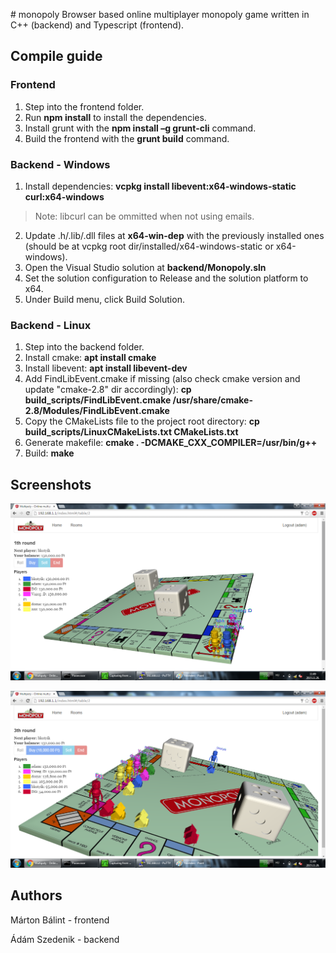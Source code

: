 ﻿﻿# monopoly
Browser based online multiplayer monopoly game written in C++ (backend) and Typescript (frontend).

## Compile guide
### Frontend
1. Step into the frontend folder.
2. Run **npm  install** to install the dependencies.
3. Install grunt with the **npm install –g grunt-cli** command.
4. Build the frontend with the **grunt build** command.
### Backend - Windows
1. Install dependencies: **vcpkg install libevent:x64-windows-static curl:x64-windows**
 > Note: libcurl can be ommitted when not using emails.
2. Update .h/.lib/.dll files at **x64-win-dep** with the previously installed ones (should be at vcpkg root dir/installed/x64-windows-static or x64-windows).
3. Open the Visual Studio solution at **backend/Monopoly.sln**
4. Set the solution configuration to Release and the solution platform to x64.
5. Under Build menu, click Build Solution.
### Backend - Linux
1. Step into the backend folder.
2. Install cmake: **apt install cmake**
3. Install libevent: **apt install libevent-dev**
4. Add FindLibEvent.cmake if missing (also check cmake version and update "cmake-2.8" dir accordingly): **cp build_scripts/FindLibEvent.cmake /usr/share/cmake-2.8/Modules/FindLibEvent.cmake**
5. Copy the CMakeLists file to the project root directory: **cp build_scripts/LinuxCMakeLists.txt CMakeLists.txt**
6. Generate makefile: **cmake . -DCMAKE_CXX_COMPILER=/usr/bin/g++**
7. Build: **make**


## Screenshots
![table demo image](doc/image/table_demo_1.png)

![table demo image](doc/image/table_demo_2.png)

## Authors
Márton Bálint - frontend

Ádám Szedenik - backend